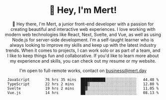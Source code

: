 <div align="center">
  <h1 align="center">👋 Hey, I'm Mert! </h1>
<p>
 🎉 Hey there, I'm Mert, a junior front-end developer with a passion for creating beautiful and interactive web experiences. I love working with modern web technologies like React, Next, Svelte, and Vue, as well as using Node.js for server-side development. I'm a self-taught learner who is always looking to improve my skills and keep up with the latest industry trends. When it comes to projects, I can work solo or as part of a team, and I like to keep things fun and collaborative. If you'd like to learn more about my experience and skills, you can check out my resume or my website.
</p>

  I'm open to full-remote works, contact on [business@mert.day](mailto:business@mert.day) 
  
<!--START_SECTION:waka-->

```text
JavaScript       76 hrs 35 mins  ███████████░░░░░░░░░░░░░░   44.48 %
TypeScript       22 hrs 2 mins   ███▒░░░░░░░░░░░░░░░░░░░░░   12.80 %
Svelte           19 hrs 2 mins   ██▓░░░░░░░░░░░░░░░░░░░░░░   11.05 %
Vue.js           14 hrs          ██░░░░░░░░░░░░░░░░░░░░░░░   08.13 %
```

<!--END_SECTION:waka-->

<!--
I inspired from https://github.com/noirrs
You can check his page too!

Mert Doğu - Front-end Developer - mert.day
--> 
